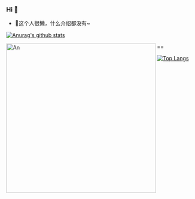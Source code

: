 ### Hi 👋

<!--
**Ans1998/Ans1998** is a ✨ _special_ ✨ repository because its `README.md` (this file) appears on your GitHub profile.

Here are some ideas to get you started:

- 🔭 I’m currently working on ...
- 🌱 I’m currently learning ...
- 👯 I’m looking to collaborate on ...
- 🤔 I’m looking for help with ...
- 💬 Ask me about ...
- 📫 How to reach me: ...
- 😄 Pronouns: ...
- ⚡ Fun fact: ...
-->

- 🤔这个人很懒，什么介绍都没有~

[![Anurag's github stats](https://github-readme-stats.vercel.app/api?username=Ans1998)](https://github.com/anuraghazra/github-readme-stats)

 <img align="left" alt="An" width="400px" src="https://media.giphy.com/media/SWoSkN6DxTszqIKEqv/giphy.gif" />
 ==
 
 [![Top Langs](https://github-readme-stats.vercel.app/api/top-langs/?username=Ans1998)](https://github.com/anuraghazra/github-readme-stats)
